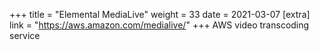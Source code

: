 +++
title = "Elemental MediaLive"
weight = 33
date = 2021-03-07
[extra]
link = "https://aws.amazon.com/medialive/"
+++
AWS video transcoding service


